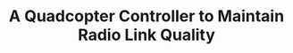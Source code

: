 ---
layout: publications
categories: publications 
year: 2015
link: http://delivery.acm.org/10.1145/2760000/2750678/p21-hamza.pdf?ip=192.248.22.102&id=2750678&acc=OA&key=4D4702B0C3E38B35%2E4D4702B0C3E38B35%2E4D4702B0C3E38B35%2E0580E62F07A48127&CFID=948279104&CFTOKEN=70985973&__acm__=1497431222_5e242e4323171910ce71216fcc03e6be
title: "A Quadcopter Controller to Maintain Radio Link Quality"
authors: Mohammed Ayyoob Ahamed Hamza, Chamath Keppitiyagama, Kasun De Zoysa, Venkatraman Iyer, Kasun Hewage, Thiemo Voigt
conference: Proceedings of the First Workshop on Micro Aerial Vehicle Networks, Systems, and Applications for Civilian Use
conferenceinfo: 
---